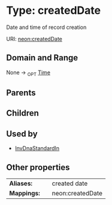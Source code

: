 
# Type: createdDate


Date and time of record creation

URI: [neon:createdDate](https://data.neonscience.org/createdDate)


## Domain and Range

None ->  <sub>OPT</sub> [Time](types/Time.md)

## Parents


## Children


## Used by

 * [InvDnaStandardIn](InvDnaStandardIn.md)

## Other properties

|  |  |  |
| --- | --- | --- |
| **Aliases:** | | created date |
| **Mappings:** | | neon:createdDate |

